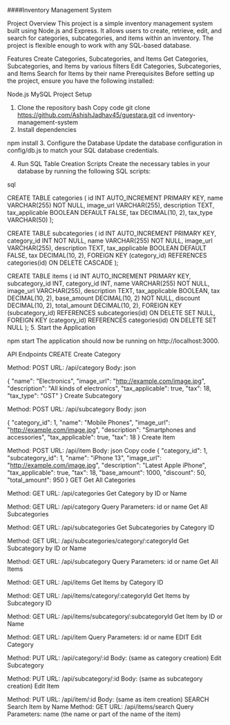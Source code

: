 ####Inventory Management System

Project Overview
This project is a simple inventory management system built using Node.js and Express. It allows users to create, retrieve, edit, and search for categories, subcategories, and items within an inventory. The project is flexible enough to work with any SQL-based database.

Features
Create Categories, Subcategories, and Items
Get Categories, Subcategories, and Items by various filters
Edit Categories, Subcategories, and Items
Search for Items by their name
Prerequisites
Before setting up the project, ensure you have the following installed:

Node.js
MySQL 
Project Setup
1. Clone the repository
bash
Copy code
git clone https://github.com/AshishJadhav45/guestara.git
cd inventory-management-system
2. Install dependencies

npm install
3. Configure the Database
Update the database configuration in config/db.js to match your SQL database credentials.

4. Run SQL Table Creation Scripts
Create the necessary tables in your database by running the following SQL scripts:

sql

CREATE TABLE categories (
    id INT AUTO_INCREMENT PRIMARY KEY,
    name VARCHAR(255) NOT NULL,
    image_url VARCHAR(255),
    description TEXT,
    tax_applicable BOOLEAN DEFAULT FALSE,
    tax DECIMAL(10, 2),
    tax_type VARCHAR(50)
);

CREATE TABLE subcategories (
    id INT AUTO_INCREMENT PRIMARY KEY,
    category_id INT NOT NULL,
    name VARCHAR(255) NOT NULL,
    image_url VARCHAR(255),
    description TEXT,
    tax_applicable BOOLEAN DEFAULT FALSE,
    tax DECIMAL(10, 2),
    FOREIGN KEY (category_id) REFERENCES categories(id) ON DELETE CASCADE
);

CREATE TABLE items (
    id INT AUTO_INCREMENT PRIMARY KEY,
    subcategory_id INT,
    category_id INT,
    name VARCHAR(255) NOT NULL,
    image_url VARCHAR(255),
    description TEXT,
    tax_applicable BOOLEAN,
    tax DECIMAL(10, 2),
    base_amount DECIMAL(10, 2) NOT NULL,
    discount DECIMAL(10, 2),
    total_amount DECIMAL(10, 2),
    FOREIGN KEY (subcategory_id) REFERENCES subcategories(id) ON DELETE SET NULL,
    FOREIGN KEY (category_id) REFERENCES categories(id) ON DELETE SET NULL
);
5. Start the Application



npm start
The application should now be running on http://localhost:3000.

API Endpoints
CREATE
Create Category

Method: POST
URL: /api/category
Body:
json

{
    "name": "Electronics",
    "image_url": "http://example.com/image.jpg",
    "description": "All kinds of electronics",
    "tax_applicable": true,
    "tax": 18,
    "tax_type": "GST"
}
Create Subcategory

Method: POST
URL: /api/subcategory
Body:
json

{
    "category_id": 1,
    "name": "Mobile Phones",
    "image_url": "http://example.com/image.jpg",
    "description": "Smartphones and accessories",
    "tax_applicable": true,
    "tax": 18
}
Create Item

Method: POST
URL: /api/item
Body:
json
Copy code
{
    "category_id": 1,
    "subcategory_id": 1,
    "name": "iPhone 13",
    "image_url": "http://example.com/image.jpg",
    "description": "Latest Apple iPhone",
    "tax_applicable": true,
    "tax": 18,
    "base_amount": 1000,
    "discount": 50,
    "total_amount": 950
}
GET
Get All Categories

Method: GET
URL: /api/categories
Get Category by ID or Name

Method: GET
URL: /api/category
Query Parameters: id or name
Get All Subcategories

Method: GET
URL: /api/subcategories
Get Subcategories by Category ID

Method: GET
URL: /api/subcategories/category/:categoryId
Get Subcategory by ID or Name

Method: GET
URL: /api/subcategory
Query Parameters: id or name
Get All Items

Method: GET
URL: /api/items
Get Items by Category ID

Method: GET
URL: /api/items/category/:categoryId
Get Items by Subcategory ID

Method: GET
URL: /api/items/subcategory/:subcategoryId
Get Item by ID or Name

Method: GET
URL: /api/item
Query Parameters: id or name
EDIT
Edit Category

Method: PUT
URL: /api/category/:id
Body: (same as category creation)
Edit Subcategory

Method: PUT
URL: /api/subcategory/:id
Body: (same as subcategory creation)
Edit Item

Method: PUT
URL: /api/item/:id
Body: (same as item creation)
SEARCH
Search Item by Name
Method: GET
URL: /api/items/search
Query Parameters: name (the name or part of the name of the item)
